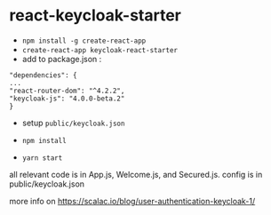 # react-keycloak-starter



- `npm install -g create-react-app`
- `create-react-app keycloak-react-starter`
- add to package.json :
```
"dependencies": {
...
"react-router-dom": "^4.2.2",
"keycloak-js": "4.0.0-beta.2"
}
```
- setup `public/keycloak.json`

- `npm install`
- `yarn start`

all relevant code is in App.js, Welcome.js, and Secured.js. config is in public/keycloak.json

more info on https://scalac.io/blog/user-authentication-keycloak-1/